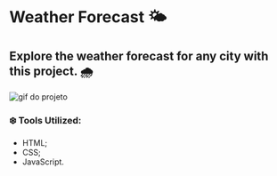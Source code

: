 # Weather Forecast 🌤️

## Explore the weather forecast for any city with this project. 🌧️


<img src="src/images/weather.gif" alt="gif do projeto">


### ❄️ Tools Utilized:

* HTML;
* CSS;
* JavaScript. 
